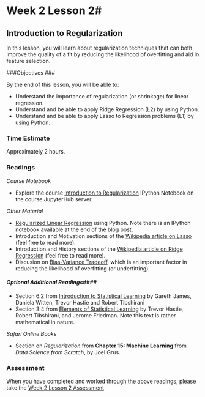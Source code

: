 # Week 2 Lesson 2#
## Introduction to Regularization ##

In this lesson, you will learn about regularization techniques that can
both improve the quality of a fit by reducing the likelihood of
overfitting and aid in feature selection.

###Objectives ###

By the end of this lesson, you will be able to:

- Understand the importance of regularization (or shrinkage) for linear regression.
- Understand and be able to apply Ridge Regression (L2) by using Python.
- Understand and be able to apply Lasso to Regression problems (L1) by using Python.

### Time Estimate ###

Approximately 2 hours.

### Readings ####

_Course Notebook_

- Explore the course [Introduction to Regularization][regularization]
IPython Notebook on the course JupyterHub server.

_Other Material_

- [Regularized Linear Regression][rlr] using Python. Note there is an
IPython notebook available at the end of the blog post.
- Introduction and Motivation sections of the [Wikipedia article on
Lasso][wlas] (feel free to read more).
- Introduction and History sections of the [Wikipedia article on Ridge
Regression][wrid] (feel free to read more).
- Discusion on [Bias-Variance Tradeoff][dbv], which is an important
factor in reducing the likelihood of overfitting (or underfitting).

#### *Optional Additional Readings*####

- Section 6.2 from [Introduction to Statistical Learning][isl]  by
Gareth James, Daniela Witten, Trevor Hastie and Robert Tibshirani
- Section 3.4 from [Elements of Statistical Learning][esl] by Trevor
Hastie, Robert Tibshirani, and Jerome Friedman. Note this text is rather
mathematical in nature.

_Safari Online Books_

- Section on _Regularization_ from **Chapter 15: Machine Learning** from _Data Science from Scratch_, by Joel Grus.

### Assessment ###

When you have completed and worked through the above readings, please take the [Week 2 Lesson 2 Assessment][wa]

[regularization]: ../notebooks/regularization.ipynb

[rlr]: http://www.datarobot.com/blog/regularized-linear-regression-with-scikit-learn/
[isl]: http://www-bcf.usc.edu/~gareth/ISL/
[esl]: http://statweb.stanford.edu/~tibs/ElemStatLearn/
[wlas]: https://en.wikipedia.org/wiki/Lasso_(statistics)
[wrid]: https://en.wikipedia.org/wiki/Tikhonov_regularization
[wa]: https://learn.illinois.edu/mod/quiz/view.php?id=1844382
[dbv]: http://scott.fortmann-roe.com/docs/BiasVariance.html